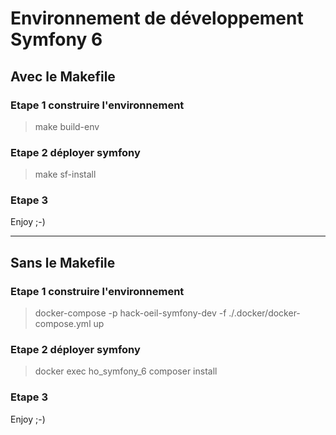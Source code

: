 # Environnement de développement Symfony 6

## Avec le Makefile
### Etape 1 construire l'environnement
> make build-env

### Etape 2 déployer symfony
> make sf-install

### Etape 3
Enjoy ;-)

------------------

## Sans le Makefile
### Etape 1 construire l'environnement
> docker-compose -p hack-oeil-symfony-dev -f ./.docker/docker-compose.yml up

### Etape 2 déployer symfony
> docker exec ho_symfony_6 composer install

### Etape 3
Enjoy ;-)